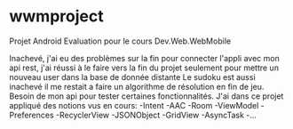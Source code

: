 # wwmproject
Projet Android Evaluation pour le cours Dev.Web.WebMobile

Inachevé, j'ai eu des problèmes sur la fin pour connecter l'appli avec mon api rest, j'ai réussi à le faire vers la fin du projet seulement pour mettre un nouveau user dans la base de donnée distante
Le sudoku est aussi inachevé il me restait a faire un algorithme de résolution en fin de jeu.
Besoin de mon api pour tester certaines fonctionnalités.
J'ai dans ce projet appliqué des notions vus en cours:
-Intent
-AAC
-Room
-ViewModel
-Preferences
-RecyclerView
-JSONObject
-GridView
-AsyncTask
-...
